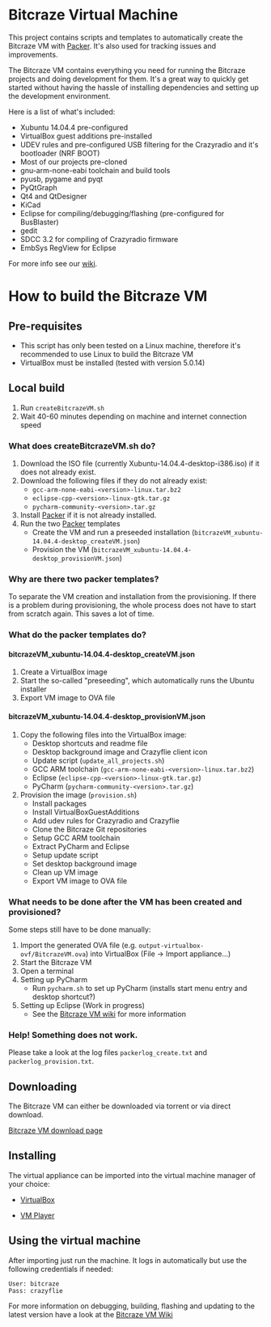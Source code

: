 # Bitcraze Virtual Machine

This project contains scripts and templates to automatically create the Bitcraze VM with [Packer](https://www.packer.io).
It's also used for tracking issues and improvements.

The Bitcraze VM contains everything you need for running the Bitcraze projects and doing development for them. It's a great way to quickly get started without having the hassle of installing dependencies and setting up the development environment.

Here is a list of what's included:

* Xubuntu 14.04.4 pre-configured
* VirtualBox guest additions pre-installed
* UDEV rules and pre-configured USB filtering for the Crazyradio and it's bootloader (NRF BOOT)
* Most of our projects pre-cloned
* gnu-arm-none-eabi toolchain and build tools
* pyusb, pygame and pyqt
* PyQtGraph
* Qt4 and QtDesigner
* KiCad
* Eclipse for compiling/debugging/flashing (pre-configured for BusBlaster)
* gedit
* SDCC 3.2 for compiling of Crazyradio firmware
* EmbSys RegView for Eclipse

For more info see our [wiki](https://wiki.bitcraze.se/projects:virtualmachine:index/ "Bitcraze VM Wiki").

# How to build the Bitcraze VM

## Pre-requisites

* This script has only been tested on a Linux machine, therefore it's recommended to use Linux to build the Bitcraze VM
* VirtualBox must be installed (tested with version 5.0.14)

## Local build

1. Run ```createBitcrazeVM.sh```
2. Wait 40-60 minutes depending on machine and internet connection speed

### What does createBitcrazeVM.sh do?

1. Download the ISO file (currently Xubuntu-14.04.4-desktop-i386.iso) if it does not already exist.
2. Download the following files if they do not already exist:
    * ```gcc-arm-none-eabi-<version>-linux.tar.bz2```
    * ```eclipse-cpp-<version>-linux-gtk.tar.gz```
    * ```pycharm-community-<version>.tar.gz```
3. Install [Packer](https://www.packer.io) if it is not already installed.
4. Run the two [Packer](https://www.packer.io) templates
    * Create the VM and run a preseeded installation (```bitcrazeVM_xubuntu-14.04.4-desktop_createVM.json```)
    * Provision the VM (```bitcrazeVM_xubuntu-14.04.4-desktop_provisionVM.json```)

### Why are there two packer templates?

To separate the VM creation and installation from the provisioning.
If there is a problem during provisioning, the whole process does not have to start from scratch again.
This saves a lot of time.

### What do the packer templates do?

#### bitcrazeVM_xubuntu-14.04.4-desktop_createVM.json

1. Create a VirtualBox image
2. Start the so-called "preseeding", which automatically runs the Ubuntu installer
3. Export VM image to OVA file

#### bitcrazeVM_xubuntu-14.04.4-desktop_provisionVM.json

1. Copy the following files into the VirtualBox image:
    * Desktop shortcuts and readme file
    * Desktop background image and Crazyflie client icon
    * Update script (```update_all_projects.sh```)
    * GCC ARM toolchain (```gcc-arm-none-eabi-<version>-linux.tar.bz2```)
    * Eclipse (```eclipse-cpp-<version>-linux-gtk.tar.gz```)
    * PyCharm (```pycharm-community-<version>.tar.gz```)
2. Provision the image (```provision.sh```)
    * Install packages
    * Install VirtualBoxGuestAdditions
    * Add udev rules for Crazyradio and Crazyflie
    * Clone the Bitcraze Git repositories
    * Setup GCC ARM toolchain
    * Extract PyCharm and Eclipse
    * Setup update script
    * Set desktop background image
    * Clean up VM image
    * Export VM image to OVA file

### What needs to be done after the VM has been created and provisioned?

Some steps still have to be done manually:

1. Import the generated OVA file (e.g. ```output-virtualbox-ovf/BitcrazeVM.ova```) into VirtualBox (File -> Import appliance...)
2. Start the Bitcraze VM
3. Open a terminal
4. Setting up PyCharm
    * Run ```pycharm.sh``` to set up PyCharm (installs start menu entry and desktop shortcut?)
5. Setting up Eclipse (Work in progress)
    * See the [Bitcraze VM wiki](https://wiki.bitcraze.io/projects:virtualmachine:create_vm#setting_up_eclipse) for more information

### Help! Something does not work.

Please take a look at the log files ```packerlog_create.txt``` and ```packerlog_provision.txt```.


Downloading
-----------
The Bitcraze VM can either be downloaded via torrent or via direct download.

[Bitcraze VM download page](https://wiki.bitcraze.io/projects:virtualmachine:index)

Installing
----------
The virtual appliance can be imported into the virtual machine manager of your choice:

* [VirtualBox](https://www.virtualbox.org/ "VirtualBox")

* [VM Player](http://www.vmware.com/products/player/ "WM Player")

Using the virtual machine
-------------------------
After importing just run the machine. It logs in automatically but use the following credentials if needed:
```
User: bitcraze
Pass: crazyflie
```

For more information on debugging, building, flashing and updating to the latest version have a look at the [Bitcraze VM Wiki](http://wiki.bitcraze.se/projects:virtualmachine:index/ "Bitcraze VM Wiki")
